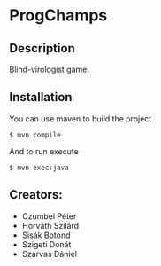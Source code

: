 # ProgChamps
## Description
Blind-virologist game.
## Installation
You can use maven to build the project
```
$ mvn compile
```
And to run execute
```
$ mvn exec:java
```
## Creators:
* Czumbel Péter
* Horváth Szilárd
* Sisák Botond
* Szigeti Donát
* Szarvas Dániel
